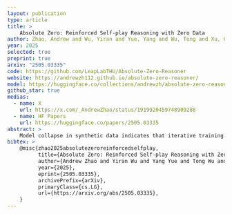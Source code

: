 ```yaml
---
layout: publication
type: article
title: >
    Absolute Zero: Reinforced Self-play Reasoning with Zero Data
author: Zhao, Andrew and Wu, Yiran and Yue, Yang and Wu, Tong and Xu, Quentin and Yue, Yang and Lin, Matthieu and Wang, Shenzhi and Wu, Qingyun and Zheng#, Zilong and Huang#, Gao
year: 2025
selected: true
preprint: true
arxiv: "2505.03335"
code: https://github.com/LeapLabTHU/Absolute-Zero-Reasoner
website: https://andrewzh112.github.io/absolute-zero-reasoner/
model: https://huggingface.co/collections/andrewzh/absolute-zero-reasoner-68139b2bca82afb00bc69e5b
github_star: true
medias:
  - name: X
    url: https://x.com/_AndrewZhao/status/1919920459748909288
  - name: HF Papers
    url: https://huggingface.co/papers/2505.03335
abstract: >
    Model collapse in synthetic data indicates that iterative training on self-generated data leads to a gradual decline in performance. With the proliferation of AI models, synthetic data will fundamentally reshape the web data ecosystem. Future GPT-{n} models will inevitably be trained on a blend of synthetic and human-produced data. In this paper, we focus on two questions: what is the impact of synthetic data on language model training, and how to synthesize data without model collapse? We first pre-train language models across different proportions of synthetic data, revealing a negative correlation between the proportion of synthetic data and model performance. We further conduct statistical analysis on synthetic data to uncover distributional shift phenomenon and over-concentration of n-gram features. Inspired by the above findings, we propose token editing on human-produced data to obtain semi-synthetic data. As a proof of concept, we theoretically demonstrate that token-level editing can prevent model collapse, as the test error is constrained by a finite upper bound. We conduct extensive experiments on pre-training from scratch, continual pre-training, and supervised fine-tuning. The results validate our theoretical proof that token-level editing improves data quality and enhances model performance.
bibtex: >
    @misc{zhao2025absolutezeroreinforcedselfplay,
          title={Absolute Zero: Reinforced Self-play Reasoning with Zero Data},
          author={Andrew Zhao and Yiran Wu and Yang Yue and Tong Wu and Quentin Xu and Yang Yue and Matthieu Lin and Shenzhi Wang and Qingyun Wu and Zilong Zheng and Gao Huang},
          year={2025},
          eprint={2505.03335},
          archivePrefix={arXiv},
          primaryClass={cs.LG},
          url={https://arxiv.org/abs/2505.03335},
    }
---
```

